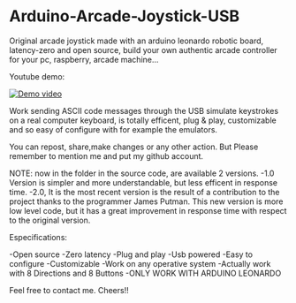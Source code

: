 # Arduino-Arcade-Joystick-USB
Original arcade joystick made with an arduino leonardo robotic board,  
latency-zero and open source, build your own authentic arcade controller for your pc,
raspberry, arcade machine...

Youtube demo:

[![Demo video](http://img.youtube.com/vi/GIniEu1-8ZU/0.jpg)](http://www.youtube.com/watch?v=GIniEu1-8ZU)

Work sending ASCII code messages through the USB simulate keystrokes on a real computer keyboard,
is totally efficent, plug & play,  customizable and so easy of configure with for example the emulators.

You can repost, share,make changes or any other action.
But Please remember to mention me and put my github account.

NOTE: now in the folder in the source code, are available 2 versions.
-1.0 Version is simpler and more understandable, but less efficent in response time.
-2.0, It is the most recent version is the result of a contribution to the project thanks to the programmer James Putman.
This new version is more low level code, but it has a great improvement in response time with respect to the original version.

Especifications:

-Open source
-Zero latency
-Plug and play
-Usb powered
-Easy to configure
-Customizable
-Work on any operative system
-Actually work with 8 Directions and 8 Buttons
-ONLY WORK WITH ARDUINO LEONARDO

Feel free to contact me.
Cheers!!
